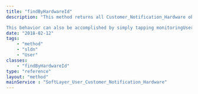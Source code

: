 ```yaml
---
title: "findByHardwareId"
description: "This method returns all Customer_Notification_Hardware objects associated with the passed in hardware ID as long as that hardware ID is owned by the current user's account. 

This behavior can also be accomplished by simply tapping monitoringUserNotification on the Hardware_Server object. "
date: "2018-02-12"
tags:
    - "method"
    - "sldn"
    - "User"
classes:
    - "findByHardwareId"
type: "reference"
layout: "method"
mainService : "SoftLayer_User_Customer_Notification_Hardware"
---
```


